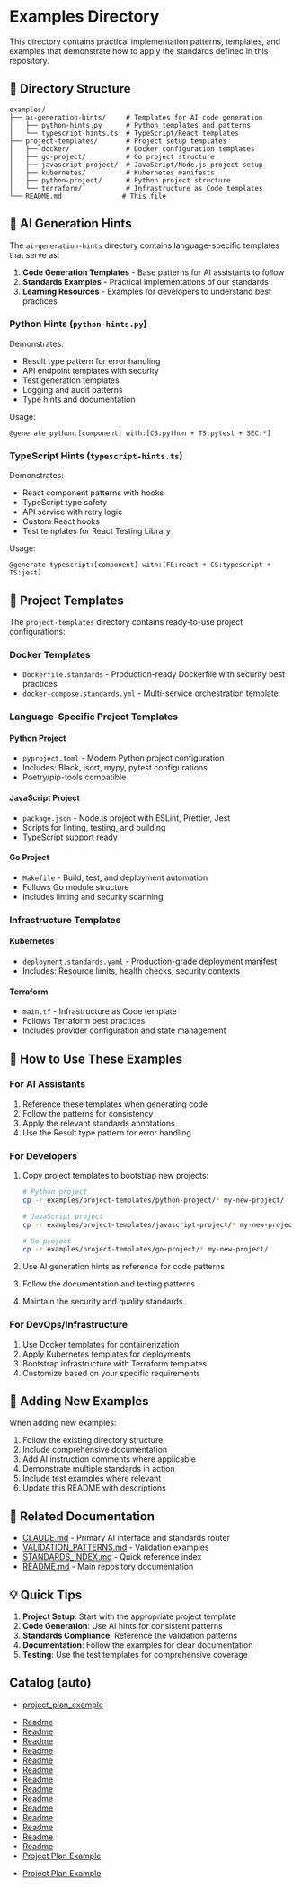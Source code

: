 # Examples Directory

This directory contains practical implementation patterns, templates, and examples that demonstrate how to apply the standards defined in this repository.

## 📂 Directory Structure

```
examples/
├── ai-generation-hints/     # Templates for AI code generation
│   ├── python-hints.py      # Python templates and patterns
│   └── typescript-hints.ts  # TypeScript/React templates
├── project-templates/       # Project setup templates
│   ├── docker/              # Docker configuration templates
│   ├── go-project/          # Go project structure
│   ├── javascript-project/  # JavaScript/Node.js project setup
│   ├── kubernetes/          # Kubernetes manifests
│   ├── python-project/      # Python project structure
│   └── terraform/           # Infrastructure as Code templates
└── README.md               # This file
```

## 🤖 AI Generation Hints

The `ai-generation-hints` directory contains language-specific templates that serve as:

1. **Code Generation Templates** - Base patterns for AI assistants to follow
2. **Standards Examples** - Practical implementations of our standards
3. **Learning Resources** - Examples for developers to understand best practices

### Python Hints (`python-hints.py`)

Demonstrates:

- Result type pattern for error handling
- API endpoint templates with security
- Test generation templates
- Logging and audit patterns
- Type hints and documentation

Usage:

```
@generate python:[component] with:[CS:python + TS:pytest + SEC:*]
```

### TypeScript Hints (`typescript-hints.ts`)

Demonstrates:

- React component patterns with hooks
- TypeScript type safety
- API service with retry logic
- Custom React hooks
- Test templates for React Testing Library

Usage:

```
@generate typescript:[component] with:[FE:react + CS:typescript + TS:jest]
```

## 📁 Project Templates

The `project-templates` directory contains ready-to-use project configurations:

### Docker Templates

- `Dockerfile.standards` - Production-ready Dockerfile with security best practices
- `docker-compose.standards.yml` - Multi-service orchestration template

### Language-Specific Project Templates

#### Python Project

- `pyproject.toml` - Modern Python project configuration
- Includes: Black, isort, mypy, pytest configurations
- Poetry/pip-tools compatible

#### JavaScript Project

- `package.json` - Node.js project with ESLint, Prettier, Jest
- Scripts for linting, testing, and building
- TypeScript support ready

#### Go Project

- `Makefile` - Build, test, and deployment automation
- Follows Go module structure
- Includes linting and security scanning

### Infrastructure Templates

#### Kubernetes

- `deployment.standards.yaml` - Production-grade deployment manifest
- Includes: Resource limits, health checks, security contexts

#### Terraform

- `main.tf` - Infrastructure as Code template
- Follows Terraform best practices
- Includes provider configuration and state management

## 🎯 How to Use These Examples

### For AI Assistants

1. Reference these templates when generating code
2. Follow the patterns for consistency
3. Apply the relevant standards annotations
4. Use the Result type pattern for error handling

### For Developers

1. Copy project templates to bootstrap new projects:

   ```bash
   # Python project
   cp -r examples/project-templates/python-project/* my-new-project/

   # JavaScript project
   cp -r examples/project-templates/javascript-project/* my-new-project/

   # Go project
   cp -r examples/project-templates/go-project/* my-new-project/
   ```

2. Use AI generation hints as reference for code patterns
3. Follow the documentation and testing patterns
4. Maintain the security and quality standards

### For DevOps/Infrastructure

1. Use Docker templates for containerization
2. Apply Kubernetes templates for deployments
3. Bootstrap infrastructure with Terraform templates
4. Customize based on your specific requirements

## 📝 Adding New Examples

When adding new examples:

1. Follow the existing directory structure
2. Include comprehensive documentation
3. Add AI instruction comments where applicable
4. Demonstrate multiple standards in action
5. Include test examples where relevant
6. Update this README with descriptions

## 🔗 Related Documentation

- [CLAUDE.md](../docs/core/CLAUDE.md) - Primary AI interface and standards router
- [VALIDATION_PATTERNS.md](../docs/guides/VALIDATION_PATTERNS.md) - Validation examples
- [STANDARDS_INDEX.md](../docs/guides/STANDARDS_INDEX.md) - Quick reference index
- [README.md](../README.md) - Main repository documentation

## 💡 Quick Tips

1. **Project Setup**: Start with the appropriate project template
2. **Code Generation**: Use AI hints for consistent patterns
3. **Standards Compliance**: Reference the validation patterns
4. **Documentation**: Follow the examples for clear documentation
5. **Testing**: Use the test templates for comprehensive coverage

## Catalog (auto)

<!-- AUTO-LINKS:examples/** -->

- [project_plan_example](project_plan_example.md)

<!-- /AUTO-LINKS -->
<!-- AUTO-LINKS:examples/**/*.md -->

- [Readme](ai-generation-hints/README.md)
- [Readme](nist-templates/README.md)
- [Readme](nist-templates/go/README.md)
- [Readme](nist-templates/python/README.md)
- [Readme](nist-templates/quickstart/.pytest_cache/README.md)
- [Readme](nist-templates/quickstart/README.md)
- [Readme](nist-templates/typescript/README.md)
- [Readme](project-templates/README.md)
- [Readme](project-templates/docker/README.md)
- [Readme](project-templates/go-project/README.md)
- [Readme](project-templates/javascript-project/README.md)
- [Readme](project-templates/kubernetes/README.md)
- [Readme](project-templates/python-project/README.md)
- [Readme](project-templates/terraform/README.md)
- [Project Plan Example](project_plan_example.md)

<!-- /AUTO-LINKS -->


<!-- AUTO-LINKS:examples/*.md -->

- [Project Plan Example](project_plan_example.md)

<!-- /AUTO-LINKS -->
